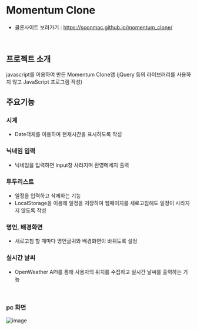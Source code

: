 # Momentum Clone
- 클론사이트 보러가기 : https://soonmac.github.io/momentum_clone/
<br>

## 프로젝트 소개
javascript를 이용하여 만든 Momentum Clone앱 
(jQuery 등의 라이브러리를 사용하지 않고 JavaScript 프로그램 작성)
<br>

## 주요기능
### 시계
- Date객체를 이용하여 현재시간을 표시하도록 작성

### 닉네임 입력
- 닉네임을 입력하면 input창 사라지며 환영메세지 출력

### 투두리스트
- 일정을 입력하고 삭제하는 기능
- LocalStorage을 이용해 일정을 저장하여 웹페이지를 새로고침해도 일정이 사라지지 않도록 작성

 ### 명언, 배경화면
- 새로고침 할 때마다 명언글귀와 배경화면이 바뀌도록 설정

 ### 실시간 날씨
 - OpenWeather API를 통해 사용자의 위치를 수집하고 실시간 날씨를 출력하는 기능
<br>

### pc 화면
![image](https://github.com/juni0101/moment-clone/assets/122968167/62329b42-639b-4d60-ab39-229860c3fd47)

